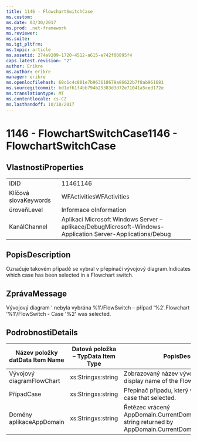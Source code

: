 ```yaml
---
title: 1146 - FlowchartSwitchCase
ms.custom: 
ms.date: 03/30/2017
ms.prod: .net-framework
ms.reviewer: 
ms.suite: 
ms.tgt_pltfrm: 
ms.topic: article
ms.assetid: 274e9209-1720-4512-a615-e742f00895f4
caps.latest.revision: "2"
author: Erikre
ms.author: erikre
manager: erikre
ms.openlocfilehash: 68c1c4c881e7b963618679a86622b7f8ab961681
ms.sourcegitcommit: bd1ef61f4bb794b25383d3d72e71041a5ced172e
ms.translationtype: MT
ms.contentlocale: cs-CZ
ms.lasthandoff: 10/18/2017
---
```

# <a name="1146---flowchartswitchcase"></a><span data-ttu-id="a991f-102">1146 - FlowchartSwitchCase</span><span class="sxs-lookup"><span data-stu-id="a991f-102">1146 - FlowchartSwitchCase</span></span>
## <a name="properties"></a><span data-ttu-id="a991f-103">Vlastnosti</span><span class="sxs-lookup"><span data-stu-id="a991f-103">Properties</span></span>  
  
|||  
|-|-|  
|<span data-ttu-id="a991f-104">ID</span><span class="sxs-lookup"><span data-stu-id="a991f-104">ID</span></span>|<span data-ttu-id="a991f-105">1146</span><span class="sxs-lookup"><span data-stu-id="a991f-105">1146</span></span>|  
|<span data-ttu-id="a991f-106">Klíčová slova</span><span class="sxs-lookup"><span data-stu-id="a991f-106">Keywords</span></span>|<span data-ttu-id="a991f-107">WFActivities</span><span class="sxs-lookup"><span data-stu-id="a991f-107">WFActivities</span></span>|  
|<span data-ttu-id="a991f-108">úroveň</span><span class="sxs-lookup"><span data-stu-id="a991f-108">Level</span></span>|<span data-ttu-id="a991f-109">Informace o</span><span class="sxs-lookup"><span data-stu-id="a991f-109">Information</span></span>|  
|<span data-ttu-id="a991f-110">Kanál</span><span class="sxs-lookup"><span data-stu-id="a991f-110">Channel</span></span>|<span data-ttu-id="a991f-111">Aplikaci Microsoft Windows Server – aplikace/Debug</span><span class="sxs-lookup"><span data-stu-id="a991f-111">Microsoft-Windows-Application Server-Applications/Debug</span></span>|  
  
## <a name="description"></a><span data-ttu-id="a991f-112">Popis</span><span class="sxs-lookup"><span data-stu-id="a991f-112">Description</span></span>  
 <span data-ttu-id="a991f-113">Označuje takovém případě se vybral v přepínači vývojový diagram.</span><span class="sxs-lookup"><span data-stu-id="a991f-113">Indicates which case has been selected in a Flowchart switch.</span></span>  
  
## <a name="message"></a><span data-ttu-id="a991f-114">Zpráva</span><span class="sxs-lookup"><span data-stu-id="a991f-114">Message</span></span>  
 <span data-ttu-id="a991f-115">Vývojový diagram ' nebyla vybrána %1'/FlowSwitch – případ '%2'.</span><span class="sxs-lookup"><span data-stu-id="a991f-115">Flowchart '%1'/FlowSwitch - Case '%2' was selected.</span></span>  
  
## <a name="details"></a><span data-ttu-id="a991f-116">Podrobnosti</span><span class="sxs-lookup"><span data-stu-id="a991f-116">Details</span></span>  
  
|<span data-ttu-id="a991f-117">Název položky dat</span><span class="sxs-lookup"><span data-stu-id="a991f-117">Data Item Name</span></span>|<span data-ttu-id="a991f-118">Datová položka – Typ</span><span class="sxs-lookup"><span data-stu-id="a991f-118">Data Item Type</span></span>|<span data-ttu-id="a991f-119">Popis</span><span class="sxs-lookup"><span data-stu-id="a991f-119">Description</span></span>|  
|--------------------|--------------------|-----------------|  
|<span data-ttu-id="a991f-120">Vývojový diagram</span><span class="sxs-lookup"><span data-stu-id="a991f-120">FlowChart</span></span>|<span data-ttu-id="a991f-121">xs:String</span><span class="sxs-lookup"><span data-stu-id="a991f-121">xs:string</span></span>|<span data-ttu-id="a991f-122">Zobrazovaný název vývojový diagram.</span><span class="sxs-lookup"><span data-stu-id="a991f-122">The display name of the FlowChart.</span></span>|  
|<span data-ttu-id="a991f-123">Případ</span><span class="sxs-lookup"><span data-stu-id="a991f-123">Case</span></span>|<span data-ttu-id="a991f-124">xs:String</span><span class="sxs-lookup"><span data-stu-id="a991f-124">xs:string</span></span>|<span data-ttu-id="a991f-125">Přepínač případu, který vybrali.</span><span class="sxs-lookup"><span data-stu-id="a991f-125">The switch case that selected.</span></span>|  
|<span data-ttu-id="a991f-126">Domény aplikace</span><span class="sxs-lookup"><span data-stu-id="a991f-126">AppDomain</span></span>|<span data-ttu-id="a991f-127">xs:String</span><span class="sxs-lookup"><span data-stu-id="a991f-127">xs:string</span></span>|<span data-ttu-id="a991f-128">Řetězec vrácený AppDomain.CurrentDomain.FriendlyName.</span><span class="sxs-lookup"><span data-stu-id="a991f-128">The string returned by AppDomain.CurrentDomain.FriendlyName.</span></span>|
